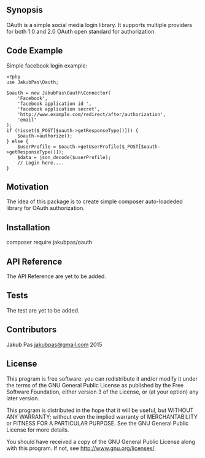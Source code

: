 ## Synopsis

OAuth is a simple social media login library. It supports multiple providers for both 1.0 and 2.0 OAuth open standard for authorization.

## Code Example

Simple facebook login example:
```
<?php
use JakubPas\Oauth;

$oauth = new JakubPas\Oauth\Connector(
    'Facebook',
    'facebook application id ', 
    'facebook application secret', 
    'http://www.example.com/redirect/after/authorization',
    'email'
);
if (!isset($_POST[$oauth->getResponseType()])) {
    $oauth->authorize();
} else {
    $userProfile = $oauth->getUserProfile($_POST[$oauth->getResponseType()]);
    $data = json_decode($userProfile);
    // Login here....
}
```

## Motivation

The idea of this package is to create simple composer auto-loadeded library for OAuth authorization.

## Installation

composer require jakubpas/oauth

## API Reference

The API Reference are yet to be added.

## Tests

The test are yet to be added.

## Contributors

Jakub Pas <jakubpas@gmail.com> 2015

## License

This program is free software: you can redistribute it and/or modify
it under the terms of the GNU General Public License as published by
the Free Software Foundation, either version 3 of the License, or
(at your option) any later version.

This program is distributed in the hope that it will be useful,
but WITHOUT ANY WARRANTY; without even the implied warranty of
MERCHANTABILITY or FITNESS FOR A PARTICULAR PURPOSE.  See the
GNU General Public License for more details.

You should have received a copy of the GNU General Public License
along with this program.  If not, see <http://www.gnu.org/licenses/>.
